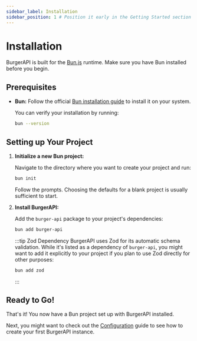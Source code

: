 ```yaml
---
sidebar_label: Installation
sidebar_position: 1 # Position it early in the Getting Started section
---
```


# Installation

BurgerAPI is built for the [Bun.js](https://bun.sh/) runtime. Make sure you have Bun installed before you begin.

## Prerequisites

*   **Bun:** Follow the official [Bun installation guide](https://bun.sh/docs/installation) to install it on your system.

    You can verify your installation by running:
    ```bash
    bun --version
    ```

## Setting up Your Project

1.  **Initialize a new Bun project:**

    Navigate to the directory where you want to create your project and run:

    ```bash
    bun init
    ```

    Follow the prompts. Choosing the defaults for a blank project is usually sufficient to start.

2.  **Install BurgerAPI:**

    Add the `burger-api` package to your project's dependencies:

    ```bash
    bun add burger-api
    ```

    :::tip Zod Dependency
    BurgerAPI uses Zod for its automatic schema validation. While it's listed as a dependency of `burger-api`, you might want to add it explicitly to your project if you plan to use Zod directly for other purposes:

    ```bash
    bun add zod
    ```
    :::

## Ready to Go!

That's it! You now have a Bun project set up with BurgerAPI installed. 

Next, you might want to check out the [Configuration](./../core/configuration.md) guide to see how to create your first BurgerAPI instance. 